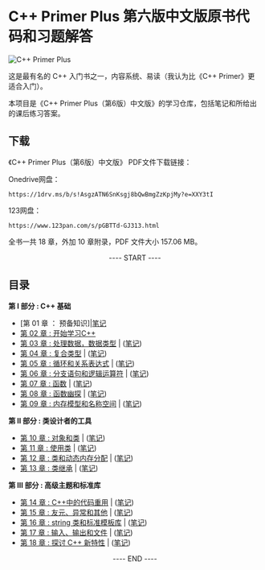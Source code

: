 # C++ Primer Plus 第六版中文版原书代码和习题解答

![C++ Primer Plus](https://static.fungenomics.com/images/2021/07/c-primer-plus6.jpg)

这是最有名的 C++ 入门书之一，内容系统、易读（我认为比《C++ Primer》更适合入门）。

本项目是《C++ Primer Plus（第6版）中文版》的学习仓库，包括笔记和所给出的课后练习答案。


## 下载

《C++ Primer Plus（第6版）中文版》 PDF文件下载链接：

Onedrive网盘：
```
https://1drv.ms/b/s!AsgzATN6SnKsgj8bQwBmgZzKpjMy?e=XXY3tI
```
123网盘：
```
https://www.123pan.com/s/pGBTTd-GJ313.html
```
全书一共 18 章，外加 10 章附录，PDF 文件大小 157.06 MB。


<p align="center"><a> ---- START ---- </a></p>

## 目录

**第 I 部分 : C++ 基础**
- [第 01 章 ： 预备知识]|[笔记](booknotes/chapter01/README.md)
- [第 02 章 : 开始学习C++](practice/chapter02/README.md)
- [第 03 章 : 处理数据，数据类型](practice/chapter03/README.md) | ([笔记](booknotes/chapter03.md))
- [第 04 章 : 复合类型](practice/chapter04/README.md) | ([笔记](booknotes/chapter04.md))
- [第 05 章 : 循环和关系表达式](practice/chapter05/README.md) | ([笔记](booknotes/chapter05.md))
- [第 06 章 : 分支语句和逻辑运算符](practice/chapter06/README.md) | ([笔记](booknotes/chapter06.md))
- [第 07 章 : 函数](practice/chapter07/README.md) | ([笔记](booknotes/chapter07.md))
- [第 08 章 : 函数幽探](practice/chapter08/README.md) | ([笔记](booknotes/chapter08.md))
- [第 09 章 : 内存模型和名称空间](practice/chapter09/README.md) | ([笔记](booknotes/chapter09.md))

**第 II 部分 : 类设计者的工具**

- [第 10 章 : 对象和类](practice/chapter10/README.md) | ([笔记](booknotes/chapter10.md))
- [第 11 章 : 使用类](practice/chapter11/README.md) | ([笔记](booknotes/chapter11.md))
- [第 12 章 : 类和动态内存分配](practice/chapter12/README.md) | ([笔记](booknotes/chapter12.md))
- [第 13 章 : 类继承](practice/chapter13/README.md) | ([笔记](booknotes/chapter13.md))

**第 III 部分 : 高级主题和标准库**

- [第 14 章 : C++中的代码重用](practice/chapter14/README.md) | ([笔记](booknotes/chapter14.md))
- [第 15 章 : 友元、异常和其他](practice/chapter15/README.md) | ([笔记](booknotes/chapter15.md))
- [第 16 章 : string 类和标准模板库](practice/chapter16/README.md) | ([笔记](booknotes/chapter16.md))
- [第 17 章 : 输入、输出和文件](practice/chapter17/README.md) | ([笔记](booknotes/chapter17.md))
- [第 18 章 : 探讨 C++ 新特性](practice/chapter18/README.md) | ([笔记](booknotes/chapter18.md))

<p align="center"><a> ---- END ---- </a></p>



